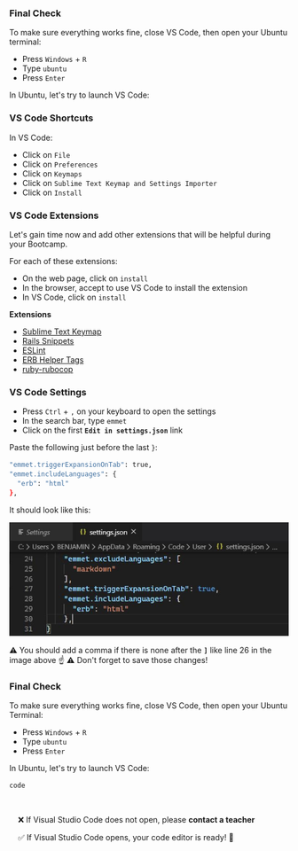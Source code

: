 ### Final Check

To make sure everything works fine, close VS Code, then open your Ubuntu terminal:

- Press `Windows` + `R`
- Type  `ubuntu`
- Press `Enter`

In Ubuntu, let's try to launch VS Code:

### VS Code Shortcuts

In VS Code:

- Click on `File`
- Click on `Preferences`
- Click on `Keymaps`
- Click on `Sublime Text Keymap and Settings Importer`
- Click on `Install`

### VS Code Extensions

Let's gain time now and add other extensions that will be helpful during your Bootcamp.

For each of these extensions:

- On the web page, click on `install`
- In the browser, accept to use VS Code to install the extension
- In VS Code, click on `install`

**Extensions**
- [Sublime Text Keymap](https://marketplace.visualstudio.com/items?itemName=ms-vscode.sublime-keybindings)
- [Rails Snippets](https://marketplace.visualstudio.com/items?itemName=hridoy.rails-snippets)
- [ESLint](https://marketplace.visualstudio.com/items?itemName=dbaeumer.vscode-eslint)
- [ERB Helper Tags](https://marketplace.visualstudio.com/items?itemName=rayhanw.erb-helpers)
- [ruby-rubocop](https://marketplace.visualstudio.com/items?itemName=misogi.ruby-rubocop)

### VS Code Settings
- Press `Ctrl` + `,` on your keyboard to open the settings
- In the search bar, type `emmet`
- Click on the first **`Edit in settings.json`** link

Paste the following just before the last `}`:

```bash
"emmet.triggerExpansionOnTab": true,
"emmet.includeLanguages": {
  "erb": "html"
},
```

It should look like this:

![vscode_emmet](images/vscode_emmet.jpg)

:warning: You should add a comma if there is none after the **`]`** like line 26 in the image above ☝️
:warning: Don't forget to save those changes!

### Final Check

To make sure everything works fine, close VS Code, then open your Ubuntu Terminal:

- Press `Windows` + `R`
- Type  `ubuntu`
- Press `Enter`

In Ubuntu, let's try to launch VS Code:

```bash
code
```

&nbsp;

&nbsp;&nbsp;&nbsp; :x: If Visual Studio Code does not open, please **contact a teacher**

&nbsp;&nbsp;&nbsp; :white_check_mark: If Visual Studio Code opens, your code editor is ready! :muscle:
